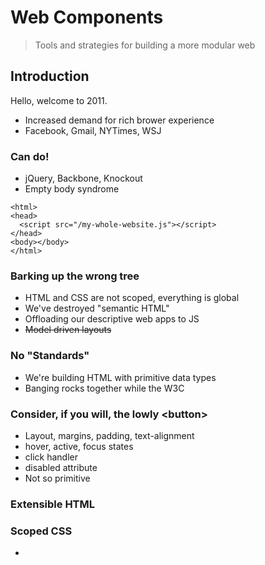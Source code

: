 # Web Components
> Tools and strategies for building a more modular web

## Introduction

Hello, welcome to 2011.

- Increased demand for rich brower experience
- Facebook, Gmail, NYTimes, WSJ

### Can do!

- jQuery, Backbone, Knockout
- Empty body syndrome

```
<html>
<head>
  <script src="/my-whole-website.js"></script>
</head>
<body></body>
</html>
```

### Barking up the wrong tree

- HTML and CSS are not scoped, everything is global
- We've destroyed "semantic HTML"
- Offloading our descriptive web apps to JS
- ~~Model driven layouts~~

### No "Standards"

- We're building HTML with primitive data types
- Banging rocks together while the W3C

### Consider, if you will, the lowly \<button>

- Layout, margins, padding, text-alignment
- hover, active, focus states
- click handler
- disabled attribute
- Not so primitive

### Extensible HTML

### Scoped CSS
- 



